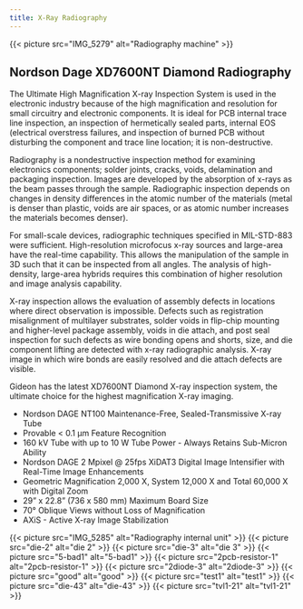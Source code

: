 ```yaml
---
title: X-Ray Radiography
---
```


{{< picture src="IMG_5279" alt="Radiography machine" >}}

## Nordson Dage XD7600NT Diamond Radiography

The Ultimate High Magnification X-ray Inspection System is used in the electronic industry because of the high magnification and resolution for small circuitry and electronic components. It is ideal for PCB internal trace line inspection, an inspection of hermetically sealed parts, internal EOS (electrical overstress failures, and inspection of burned PCB without disturbing the component and trace line location; it is non-destructive.

Radiography is a nondestructive inspection method for examining electronics components; solder joints, cracks, voids, delamination and packaging inspection. Images are developed by the absorption of x-rays as the beam passes through the sample. Radiographic inspection depends on changes in density differences in the atomic number of the materials (metal is denser than plastic, voids are air spaces, or as atomic number increases the materials becomes denser).

For small-scale devices, radiographic techniques specified in MIL-STD-883 were sufficient. High-resolution microfocus x-ray sources and large-area have the real-time capability. This allows the manipulation of the sample in 3D such that it can be inspected from all angles. The analysis of high-density, large-area hybrids requires this combination of higher resolution and image analysis capability.

X-ray inspection allows the evaluation of assembly defects in locations where direct observation is impossible. Defects such as registration misalignment of multilayer substrates, solder voids in flip-chip mounting and higher-level package assembly, voids in die attach, and post seal inspection for such defects as wire bonding opens and shorts, size, and die component lifting are detected with x-ray radiographic analysis. X-ray image in which wire bonds are easily resolved and die attach defects are visible.

Gideon has the latest XD7600NT Diamond X-ray inspection system, the ultimate choice for the highest magnification X-ray imaging.

- Nordson DAGE NT100 Maintenance-Free, Sealed-Transmissive X-ray Tube
- Provable < 0.1 µm Feature Recognition
- 160 kV Tube with up to 10 W Tube Power - Always Retains Sub-Micron Ability
- Nordson DAGE 2 Mpixel @ 25fps XiDAT3 Digital Image Intensifier with Real-Time Image Enhancements
- Geometric Magnification 2,000 X, System 12,000 X and Total 60,000 X with Digital Zoom
- 29” x 22.8” (736 x 580 mm) Maximum Board Size
- 70° Oblique Views without Loss of Magnification
- AXiS - Active X-ray Image Stabilization

{{< picture src="IMG_5285" alt="Radiography internal unit" >}}
{{< picture src="die-2" alt="die 2" >}}
{{< picture src="die-3" alt="die 3" >}}
{{< picture src="5-bad1" alt="5-bad1" >}}
{{< picture src="2pcb-resistor-1" alt="2pcb-resistor-1" >}}
{{< picture src="2diode-3" alt="2diode-3" >}}
{{< picture src="good" alt="good" >}}
{{< picture src="test1" alt="test1" >}}
{{< picture src="die-43" alt="die-43" >}}
{{< picture src="tvl1-21" alt="tvl1-21" >}}

